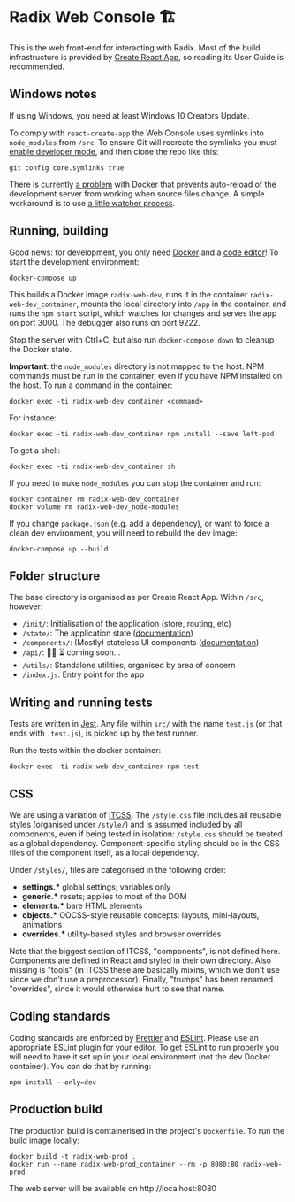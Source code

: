 # Radix Web Console 🏗

This is the web front-end for interacting with Radix. Most of the build
infrastructure is provided by
[Create React App](https://github.com/facebook/create-react-app), so reading its
User Guide is recommended.

## Windows notes

If using Windows, you need at least Windows 10 Creators Update.

To comply with `react-create-app` the Web Console uses symlinks into
`node_modules` from `/src`. To ensure Git will recreate the symlinks you must
[enable developer mode](https://docs.microsoft.com/en-us/windows/uwp/get-started/enable-your-device-for-development),
and then clone the repo like this:

    git config core.symlinks true

There is currently [a problem](https://github.com/docker/for-win/issues/56)
with Docker that prevents auto-reload of the development server from working
when source files change. A simple workaround is to use [a little watcher
process](https://github.com/FrodeHus/docker-windows-volume-watcher/releases).

## Running, building

Good news: for development, you only need
[Docker](https://store.docker.com/search?type=edition&offering=community) and a
[code editor](https://code.visualstudio.com/)! To start the development
environment:

    docker-compose up

This builds a Docker image `radix-web-dev`, runs it in the container
`radix-web-dev_container`, mounts the local directory into `/app` in the
container, and runs the `npm start` script, which watches for changes and serves
the app on port 3000. The debugger also runs on port 9222.

Stop the server with Ctrl+C, but also run `docker-compose down` to
cleanup the Docker state.

**Important**: the `node_modules` directory is not mapped to the host. NPM
commands must be run in the container, even if you have NPM installed on the
host. To run a command in the container:

    docker exec -ti radix-web-dev_container <command>

For instance:

    docker exec -ti radix-web-dev_container npm install --save left-pad

To get a shell:

    docker exec -ti radix-web-dev_container sh

If you need to nuke `node_modules` you can stop the container and run:

    docker container rm radix-web-dev_container
    docker volume rm radix-web-dev_node-modules

If you change `package.json` (e.g. add a dependency), or want to force a clean
dev environment, you will need to rebuild the dev image:

    docker-compose up --build

## Folder structure

The base directory is organised as per Create React App. Within `/src`, however:

- `/init/`: Initialisation of the application (store, routing, etc)
- `/state/`: The application state ([documentation](./src/state/README.md))
- `/components/`: (Mostly) stateless UI components
  ([documentation](./src/components/README.md))
- `/api/`: 👩‍💻 ⏳ coming soon…
- `/utils/`: Standalone utilities, organised by area of concern
- `/index.js`: Entry point for the app

## Writing and running tests

Tests are written in [Jest](https://facebook.github.io/jest/). Any file within
`src/` with the name `test.js` (or that ends with `.test.js`), is picked up by
the test runner.

Run the tests within the docker container:

    docker exec -ti radix-web-dev_container npm test

## CSS

We are using a variation of [ITCSS](https://www.creativebloq.com/web-design/manage-large-css-projects-itcss-101517528).
The `/style.css` file includes all reusable styles (organised under `/style/`)
and is assumed included by all components, even if being tested in isolation:
`/style.css` should be treated as a global dependency. Component-specific
styling should be in the CSS files of the component itself, as a local dependency.

Under `/styles/`, files are categorised in the following order:
- **settings.\*** global settings; variables only
- **generic.\*** resets; applies to most of the DOM
- **elements.\*** bare HTML elements
- **objects.\*** OOCSS-style reusable concepts: layouts, mini-layouts,
    animations
- **overrides.\*** utility-based styles and browser overrides

Note that the biggest section of ITCSS, "components", is not defined here.
Components are defined in React and styled in their own directory. Also missing
is "tools" (in ITCSS these are basically mixins, which we don't use since we
don't use a preprocessor). Finally, "trumps" has been renamed "overrides", since
it would otherwise hurt to see that name.

## Coding standards

Coding standards are enforced by [Prettier](https://prettier.io/) and
[ESLint](https://eslint.org/). Please use an appropriate ESLint plugin for your
editor. To get ESLint to run properly you will need to have it set up in your
local environment (not the dev Docker container). You can do that by running:

    npm install --only=dev

## Production build

The production build is containerised in the project's `Dockerfile`. To run the
build image locally:

    docker build -t radix-web-prod .
    docker run --name radix-web-prod_container --rm -p 8080:80 radix-web-prod

The web server will be available on http://localhost:8080
